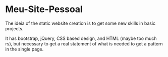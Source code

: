 # Meu-Site-Pessoal

The ideia of the static website creation is to get some new skills in basic projects.

It has bootstrap, jQuery, CSS based design, and HTML (maybe too much rs), but necessary to get a real
statement of what is needed to get a pattern in the single page.
